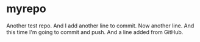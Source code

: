 # myrepo
Another test repo.
And I add another line to commit.
Now another line. And this time I'm going to commit and push.
And a line added from GitHub.
